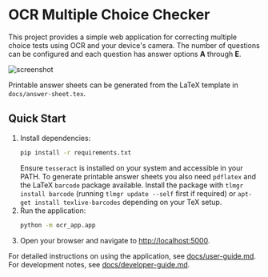 # OCR Multiple Choice Checker
This project provides a simple web application for correcting multiple choice tests using OCR and your device's camera. The number of questions can be configured and each question has answer options **A** through **E**.

![screenshot](docs/screenshot.png)

Printable answer sheets can be generated from the LaTeX template in `docs/answer-sheet.tex`.

## Quick Start

1. Install dependencies:
   ```bash
   pip install -r requirements.txt
   ```
   Ensure `tesseract` is installed on your system and accessible in your PATH.
   To generate printable answer sheets you also need `pdflatex` and the LaTeX
   `barcode` package available. Install the package with `tlmgr install barcode`
   (running `tlmgr update --self` first if required) or
   `apt-get install texlive-barcodes` depending on your TeX setup.
2. Run the application:
   ```bash
   python -m ocr_app.app
   ```
3. Open your browser and navigate to [http://localhost:5000](http://localhost:5000).

For detailed instructions on using the application, see [docs/user-guide.md](docs/user-guide.md).
For development notes, see [docs/developer-guide.md](docs/developer-guide.md).
